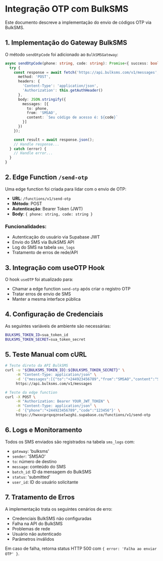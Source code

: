 # Integração OTP com BulkSMS

Este documento descreve a implementação do envio de códigos OTP via BulkSMS.

## 1. Implementação do Gateway BulkSMS

O método `sendOtpCode` foi adicionado ao `BulkSMSGateway`:

```typescript
async sendOtpCode(phone: string, code: string): Promise<{ success: boolean; messageId?: string; error?: string }> {
  try {
    const response = await fetch('https://api.bulksms.com/v1/messages', {
      method: 'POST',
      headers: {
        'Content-Type': 'application/json',
        'Authorization': this.getAuthHeader()
      },
      body: JSON.stringify({
        messages: [{
          to: phone,
          from: 'SMSAO',
          content: `Seu código de acesso é: ${code}`
        }]
      })
    });

    const result = await response.json();
    // Handle response...
  } catch (error) {
    // Handle error...
  }
}
```

## 2. Edge Function `/send-otp`

Uma edge function foi criada para lidar com o envio de OTP:

- **URL**: `/functions/v1/send-otp`  
- **Método**: POST
- **Autenticação**: Bearer Token (JWT)
- **Body**: `{ phone: string, code: string }`

### Funcionalidades:
- Autenticação do usuário via Supabase JWT
- Envio do SMS via BulkSMS API
- Log do SMS na tabela `sms_logs`
- Tratamento de erros de rede/API

## 3. Integração com useOTP Hook

O hook `useOTP` foi atualizado para:
- Chamar a edge function `send-otp` após criar o registro OTP
- Tratar erros de envio de SMS
- Manter a mesma interface pública

## 4. Configuração de Credenciais

As seguintes variáveis de ambiente são necessárias:

```bash
BULKSMS_TOKEN_ID=sua_token_id
BULKSMS_TOKEN_SECRET=sua_token_secret
```

## 5. Teste Manual com cURL

```bash
# Teste direto da API BulkSMS
curl -u "${BULKSMS_TOKEN_ID}:${BULKSMS_TOKEN_SECRET}" \
     -H "Content-Type: application/json" \
     -d '{"messages":[{"to":"+244923456789","from":"SMSAO","content":"Seu código é 123456"}]}' \
     https://api.bulksms.com/v1/messages

# Teste da edge function
curl -X POST \
     -H "Authorization: Bearer YOUR_JWT_TOKEN" \
     -H "Content-Type: application/json" \
     -d '{"phone":"+244923456789","code":"123456"}' \
     https://hwxxcprqxqznselwzghi.supabase.co/functions/v1/send-otp
```

## 6. Logs e Monitoramento

Todos os SMS enviados são registrados na tabela `sms_logs` com:
- `gateway`: 'bulksms'
- `sender`: 'SMSAO'
- `to`: número de destino
- `message`: conteúdo do SMS
- `batch_id`: ID da mensagem do BulkSMS
- `status`: 'submitted'
- `user_id`: ID do usuário solicitante

## 7. Tratamento de Erros

A implementação trata os seguintes cenários de erro:
- Credenciais BulkSMS não configuradas
- Falha na API do BulkSMS
- Problemas de rede
- Usuário não autenticado
- Parâmetros inválidos

Em caso de falha, retorna status HTTP 500 com `{ error: 'Falha ao enviar OTP' }`.